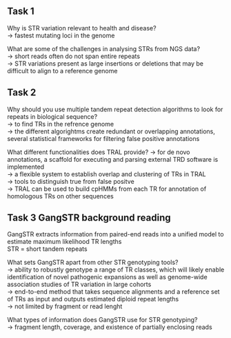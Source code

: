 ## Task 1

Why is STR variation relevant to health and disease? \
-> fastest mutating loci in the genome

What are some of the challenges in analysing STRs from NGS data? \
-> short reads often do not span entire repeats \
-> STR variations present as large insertions or deletions that may be difficult to align to a reference genome


## Task 2

Why should you use multiple tandem repeat detection algorithms to look for repeats in biological sequence? \
-> to find TRs in the refrence genome \
-> the different algorightms create redundant or overlapping annotations, several statistical frameworks for filtering false positive annotations

What different functionalities does TRAL provide?
-> for de novo annotations, a scaffold for executing and parsing external TRD software is implemented \
-> a flexible system to establish overlap and clustering of TRs in TRAL \
-> tools to distinguish true from false positve \
-> TRAL can be used to build cpHMMs from each TR for annotation of homologous TRs on other sequences 


## Task 3 GangSTR background reading

GangSTR extracts information from paired-end reads into a unified model to estimate maximum likelihood TR lengths \
STR = short tandem repeats 

What sets GangSTR apart from other STR genotyping tools? \
-> ability to robustly genotype a range of TR classes, which will likely enable identification of novel pathogenic expansions as well as genome-wide association studies of TR variation in large cohorts \
-> end-to-end method that takes sequence alignments and a reference set of TRs as input and outputs estimated diploid repeat lengths \
-> not limited by fragment or read lenght 

What types of information does GangSTR use for STR genotyping? \
-> fragment length, coverage, and existence of partially enclosing reads
